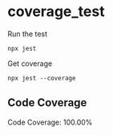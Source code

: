 # coverage_test

Run the test

`npx jest`

Get coverage

`npx jest --coverage`

## Code Coverage

<!-- coverage-start -->
Code Coverage: 100.00%
<!-- coverage-end -->

